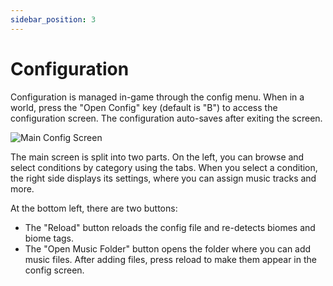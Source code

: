 ```yaml
---
sidebar_position: 3
---
```


# Configuration

Configuration is managed in-game through the config menu. When in a world, press the "Open Config" key (default is "B") to access the configuration screen. The configuration auto-saves after exiting the screen.

![Main Config Screen](/img/main1.jpg)

The main screen is split into two parts. On the left, you can browse and select conditions by category using the tabs. When you select a condition, the right side displays its settings, where you can assign music tracks and more.

At the bottom left, there are two buttons:
- The "Reload" button reloads the config file and re-detects biomes and biome tags.
- The "Open Music Folder" button opens the folder where you can add music files. After adding files, press reload to make them appear in the config screen.